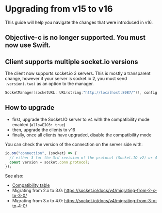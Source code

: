 # Upgrading from v15 to v16

This guide will help you navigate the changes that were introduced in v16.

## Objective-c is no longer supported. You must now use Swift.

## Client supports multiple socket.io versions

The client now supports socket.io 3 servers. This is mostly a transparent change, however if your server
is socket.io 2, you must send `.version(.two)` as an option to the manager.

```swift
SocketManager(socketURL: URL(string:"http://localhost:8087/")!, config: [.version(.two)])
```

## How to upgrade

- first, upgrade the Socket.IO server to v4 with the compatibility mode enabled (`allowEIO3: true`)
- then, upgrade the clients to v16
- finally, once all clients have upgraded, disable the compatibility mode

You can check the version of the connection on the server side with:

```js
io.on("connection", (socket) => {
  // either 3 for the 3rd revision of the protocol (Socket.IO v2) or 4 for the 4th revision (Socket.IO v3/v4)
  const version = socket.conn.protocol;
});
```

See also:

- [Compatibility table](https://nuclearace.github.io/Socket.IO-Client-Swift/Compatibility.html)
- Migrating from 2.x to 3.0: https://socket.io/docs/v4/migrating-from-2-x-to-3-0/
- Migrating from 3.x to 4.0: https://socket.io/docs/v4/migrating-from-3-x-to-4-0/
